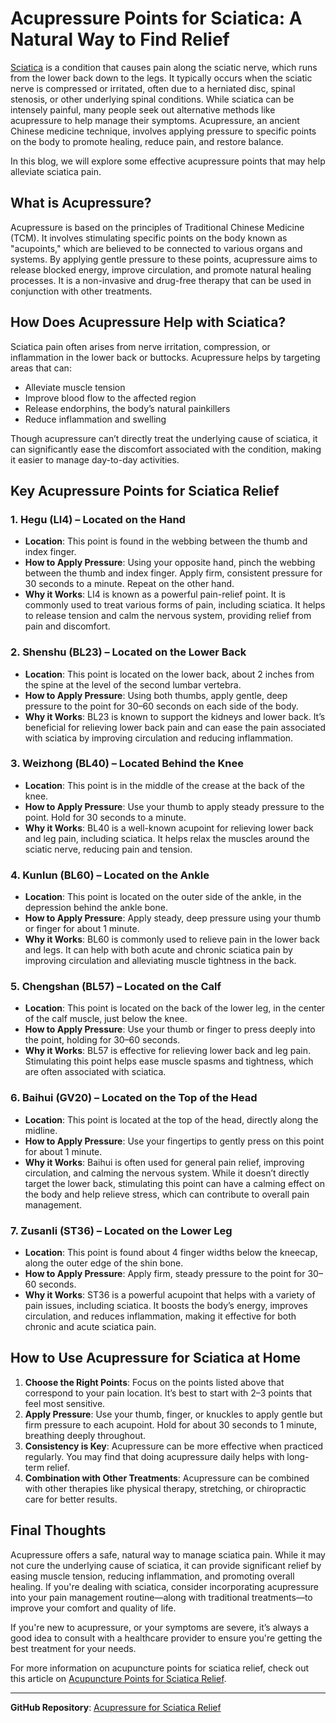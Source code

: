 # Acupressure Points for Sciatica: A Natural Way to Find Relief

[Sciatica](https://wearespine.in/yoga-asanas-for-sciatica/) is a condition that causes pain along the sciatic nerve, which runs from the lower back down to the legs. It typically occurs when the sciatic nerve is compressed or irritated, often due to a herniated disc, spinal stenosis, or other underlying spinal conditions. While sciatica can be intensely painful, many people seek out alternative methods like acupressure to help manage their symptoms. Acupressure, an ancient Chinese medicine technique, involves applying pressure to specific points on the body to promote healing, reduce pain, and restore balance.

In this blog, we will explore some effective acupressure points that may help alleviate sciatica pain.

## What is Acupressure?

Acupressure is based on the principles of Traditional Chinese Medicine (TCM). It involves stimulating specific points on the body known as "acupoints," which are believed to be connected to various organs and systems. By applying gentle pressure to these points, acupressure aims to release blocked energy, improve circulation, and promote natural healing processes. It is a non-invasive and drug-free therapy that can be used in conjunction with other treatments.

## How Does Acupressure Help with Sciatica?

Sciatica pain often arises from nerve irritation, compression, or inflammation in the lower back or buttocks. Acupressure helps by targeting areas that can:
- Alleviate muscle tension
- Improve blood flow to the affected region
- Release endorphins, the body’s natural painkillers
- Reduce inflammation and swelling

Though acupressure can’t directly treat the underlying cause of sciatica, it can significantly ease the discomfort associated with the condition, making it easier to manage day-to-day activities.

## Key Acupressure Points for Sciatica Relief

### 1. **Hegu (LI4) – Located on the Hand**
- **Location**: This point is found in the webbing between the thumb and index finger.
- **How to Apply Pressure**: Using your opposite hand, pinch the webbing between the thumb and index finger. Apply firm, consistent pressure for 30 seconds to a minute. Repeat on the other hand.
- **Why it Works**: LI4 is known as a powerful pain-relief point. It is commonly used to treat various forms of pain, including sciatica. It helps to release tension and calm the nervous system, providing relief from pain and discomfort.

### 2. **Shenshu (BL23) – Located on the Lower Back**
- **Location**: This point is located on the lower back, about 2 inches from the spine at the level of the second lumbar vertebra.
- **How to Apply Pressure**: Using both thumbs, apply gentle, deep pressure to the point for 30–60 seconds on each side of the body.
- **Why it Works**: BL23 is known to support the kidneys and lower back. It’s beneficial for relieving lower back pain and can ease the pain associated with sciatica by improving circulation and reducing inflammation.

### 3. **Weizhong (BL40) – Located Behind the Knee**
- **Location**: This point is in the middle of the crease at the back of the knee.
- **How to Apply Pressure**: Use your thumb to apply steady pressure to the point. Hold for 30 seconds to a minute.
- **Why it Works**: BL40 is a well-known acupoint for relieving lower back and leg pain, including sciatica. It helps relax the muscles around the sciatic nerve, reducing pain and tension.

### 4. **Kunlun (BL60) – Located on the Ankle**
- **Location**: This point is located on the outer side of the ankle, in the depression behind the ankle bone.
- **How to Apply Pressure**: Apply steady, deep pressure using your thumb or finger for about 1 minute.
- **Why it Works**: BL60 is commonly used to relieve pain in the lower back and legs. It can help with both acute and chronic sciatica pain by improving circulation and alleviating muscle tightness in the back.

### 5. **Chengshan (BL57) – Located on the Calf**
- **Location**: This point is located on the back of the lower leg, in the center of the calf muscle, just below the knee.
- **How to Apply Pressure**: Use your thumb or finger to press deeply into the point, holding for 30–60 seconds.
- **Why it Works**: BL57 is effective for relieving lower back and leg pain. Stimulating this point helps ease muscle spasms and tightness, which are often associated with sciatica.

### 6. **Baihui (GV20) – Located on the Top of the Head**
- **Location**: This point is located at the top of the head, directly along the midline.
- **How to Apply Pressure**: Use your fingertips to gently press on this point for about 1 minute.
- **Why it Works**: Baihui is often used for general pain relief, improving circulation, and calming the nervous system. While it doesn’t directly target the lower back, stimulating this point can have a calming effect on the body and help relieve stress, which can contribute to overall pain management.

### 7. **Zusanli (ST36) – Located on the Lower Leg**
- **Location**: This point is found about 4 finger widths below the kneecap, along the outer edge of the shin bone.
- **How to Apply Pressure**: Apply firm, steady pressure to the point for 30–60 seconds.
- **Why it Works**: ST36 is a powerful acupoint that helps with a variety of pain issues, including sciatica. It boosts the body’s energy, improves circulation, and reduces inflammation, making it effective for both chronic and acute sciatica pain.

## How to Use Acupressure for Sciatica at Home

1. **Choose the Right Points**: Focus on the points listed above that correspond to your pain location. It’s best to start with 2–3 points that feel most sensitive.
2. **Apply Pressure**: Use your thumb, finger, or knuckles to apply gentle but firm pressure to each acupoint. Hold for about 30 seconds to 1 minute, breathing deeply throughout.
3. **Consistency is Key**: Acupressure can be more effective when practiced regularly. You may find that doing acupressure daily helps with long-term relief.
4. **Combination with Other Treatments**: Acupressure can be combined with other therapies like physical therapy, stretching, or chiropractic care for better results.

## Final Thoughts

Acupressure offers a safe, natural way to manage sciatica pain. While it may not cure the underlying cause of sciatica, it can provide significant relief by easing muscle tension, reducing inflammation, and promoting overall healing. If you're dealing with sciatica, consider incorporating acupressure into your pain management routine—along with traditional treatments—to improve your comfort and quality of life.

If you're new to acupressure, or your symptoms are severe, it’s always a good idea to consult with a healthcare provider to ensure you're getting the best treatment for your needs.

For more information on acupuncture points for sciatica relief, check out this article on [Acupuncture Points for Sciatica Relief](https://wearespine.in/acupuncture-points-for-sciatica-relief/).

---

**GitHub Repository**: [Acupressure for Sciatica Relief](#)
